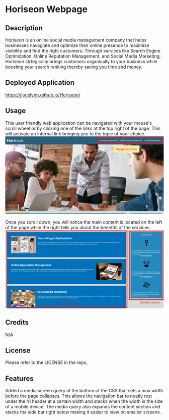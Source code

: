 # Horiseon Webpage

## Description

Horiseon is an online social media management company that helps businesses navagiate and optimize their online presence to maximize visibility and find the right customers. Through services like Search Engine Optimization, Online Reputation Management, and Social Media Marketing, Horiseon strtegically brings customers organically to your business while boosting your search ranking thereby saving you time and money.

## Deployed Application
https://jjocelynn.github.io/Horiseon/

## Usage

This user friendly web application can be navigated with your mouse's scroll wheel or by clicking one of the links at the top right of the page. This will activate an internal link bringing you to the topic of your choice.
![screenshot showing navigation links](assets/images/usage-navigation.jpg)

Once you scroll down, you will notice the main content is located on the left of the page while the right tells you about the benefits of the services.
![screenshot showing the main content and benefits section](assets/images/usage-main-section.jpg)

## Credits

N/A

## License

Please refer to the LICENSE in the repo,

## Features

Added a media screen query at the bottom of the CSS that sets a max width before the page collapses.
This allows the navigation bar to neatly rest under the h1 header at a certain width and stacks when the width is the size of a mobile device.
The media query also expands the content section and stacks the side bar right below making it easier to view on smaller screens. 

